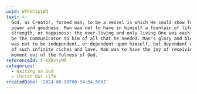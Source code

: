 ```yaml
---
uuid: WYFSh1plW3
text: >-
  God, as Creator, formed man, to be a vessel in which He could show forth His
  power and goodness. Man was not to have in himself a fountain of life, or
  strength, or happiness: the ever-living and only living One was each moment to
  be the Communicator to him of all that he needed. Man's glory and blessedness
  was not to be independent, or dependent upon himself, but dependent on a God
  of such infinite riches and love. Man was to have the joy of receiving every
  moment out of the fulness of God.
referenceId: f-bXBvtyMR
categories:
  - Waiting on God
  - Christ Our Life
createdDate: '2024-08-30T00:34:54.568Z'
---
```


